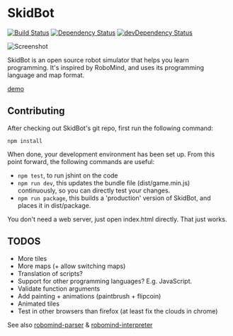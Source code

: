 SkidBot
=======

[![Build Status](https://travis-ci.org/marten-de-vries/skidbot.svg?branch=master)](https://travis-ci.org/marten-de-vries/skidbot)
[![Dependency Status](https://david-dm.org/marten-de-vries/skidbot.svg)](https://david-dm.org/marten-de-vries/skidbot)
[![devDependency Status](https://david-dm.org/marten-de-vries/skidbot/dev-status.svg)](https://david-dm.org/marten-de-vries/skidbot#info=devDependencies)

![Screenshot](http://i.cubeupload.com/IoMAJz.png)

SkidBot is an open source robot simulator that helps you learn
programming. It's inspired by RoboMind, and uses its programming
language and map format.

[demo](http://marten-de-vries.github.io/skidbot)

Contributing
------------

After checking out SkidBot's git repo, first run the following command:

``npm install``

When done, your development environment has been set up. From this
point forward, the following commands are useful:

- ``npm test``, to run jshint on the code
- ``npm run dev``, this updates the bundle file (dist/game.min.js)
  continuously, so you can directly test your changes.
- ``npm run package``, this builds a 'production' version of SkidBot,
  and places it in dist/package.

You don't need a web server, just open index.html directly. That just
works.

TODOS
-----

- More tiles
- More maps (+ allow switching maps)
- Translation of scripts?
- Support for other programming languages? E.g. JavaScript.
- Validate function arguments
- Add painting + animations (paintbrush + flipcoin)
- Animated tiles
- Test in other browsers than firefox (at least fix the clouds in chrome)

See also [robomind-parser](https://www.npmjs.com/package/robomind-parser)
& [robomind-interpreter](https://www.npmjs.com/package/robomind-interpreter)
